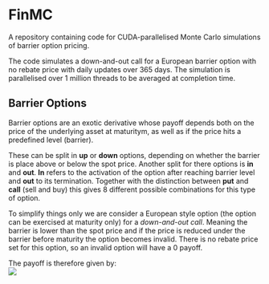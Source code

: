 # FinMC

A repository containing code for CUDA-parallelised Monte Carlo simulations of barrier option pricing.

The code simulates a down-and-out call for a European barrier option with no rebate price with daily updates over 365 days. The simulation is parallelised over 1 million threads to be averaged at completion time.

## Barrier Options

Barrier options are an exotic derivative whose payoff depends both on the price of the underlying asset at maturitym, as well as if the price hits a predefined level (barrier).

These can be split in **up** or **down** options, depending on whether the barrier is place above or below the spot price. Another split for there options is **in** and **out**. **In** refers to the activation of the option after reaching barrier level and **out** to its termination. Together with the distinction between **put** and **call** (sell and buy) this gives 8 different possible combinations for this type of option.

To simplify things only we are consider a European style option (the option can be exercised at maturity only) for a *down-and-out call*. Meaning the barrier is lower than the spot price and if the price is reduced under the barrier before maturity the option becomes invalid. There is no rebate price set for this option, so an invalid option will have a 0 payoff.

The payoff is therefore given by:<br/>
<img src="https://render.githubusercontent.com/render/math?math=(S_T - K)_\+ \textrm{ for } S_t > B \textrm{ for all } T">


